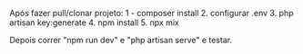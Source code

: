 Após fazer pull/clonar projeto:
1 - composer install
2. configurar .env
3. php artisan key:generate
4. npm install
5. npx mix

Depois correr "npm run dev" e "php artisan serve" e testar.